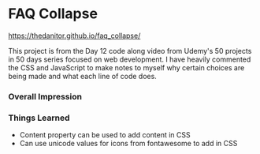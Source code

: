 # FAQ Collapse

https://thedanitor.github.io/faq_collapse/

This project is from the Day 12 code along video from Udemy's 50 projects in 50 days series focused on web development. I have heavily commented the CSS and JavaScript to make notes to myself why certain choices are being made and what each line of code does.

### Overall Impression



### Things Learned

* Content property can be used to add content in CSS
* Can use unicode values for icons from fontawesome to add in CSS